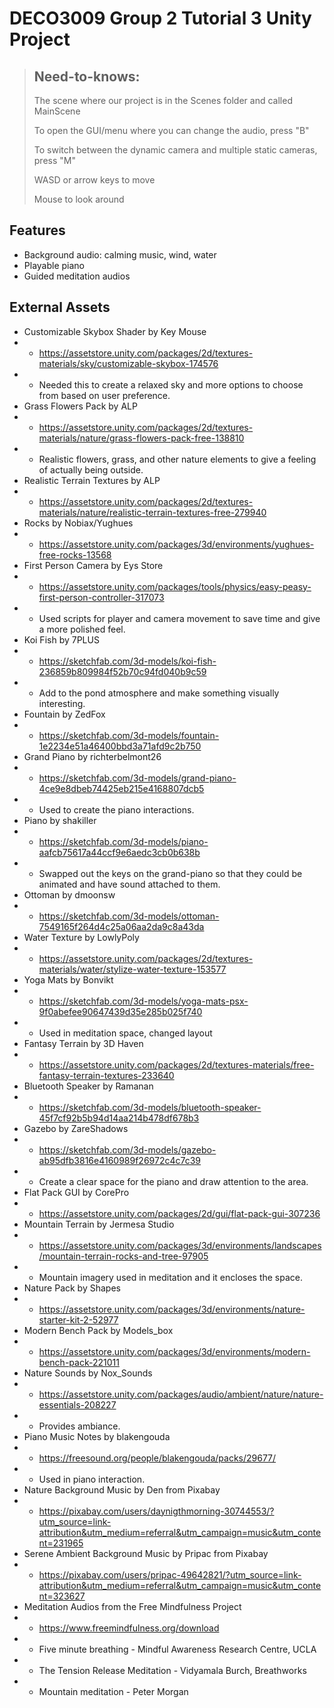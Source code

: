 # DECO3009 Group 2 Tutorial 3 Unity Project


> ## Need-to-knows: 
> The scene where our project is in the Scenes folder and called MainScene
>
> To open the GUI/menu where you can change the audio, press "B"
>
> To switch between the dynamic camera and multiple static cameras, press "M" 
>
> WASD or arrow keys to move
>
> Mouse to look around

## Features
- Background audio: calming music, wind, water
- Playable piano
- Guided meditation audios

## External Assets
- Customizable Skybox Shader by Key Mouse
- - https://assetstore.unity.com/packages/2d/textures-materials/sky/customizable-skybox-174576
- - Needed this to create a relaxed sky and more options to choose from based on user preference.
- Grass Flowers Pack by ALP
- - https://assetstore.unity.com/packages/2d/textures-materials/nature/grass-flowers-pack-free-138810
- - Realistic flowers, grass, and other nature elements to give a feeling of actually being outside.
- Realistic Terrain Textures by ALP
- - https://assetstore.unity.com/packages/2d/textures-materials/nature/realistic-terrain-textures-free-279940
- Rocks by Nobiax/Yughues
- - https://assetstore.unity.com/packages/3d/environments/yughues-free-rocks-13568
- First Person Camera by Eys Store
- - https://assetstore.unity.com/packages/tools/physics/easy-peasy-first-person-controller-317073
- - Used scripts for player and camera movement to save time and give a more polished feel. 
- Koi Fish by 7PLUS
- - https://sketchfab.com/3d-models/koi-fish-236859b809984f52b70c94fd040b9c59
- - Add to the pond atmosphere and make something visually interesting.
- Fountain by ZedFox
- - https://sketchfab.com/3d-models/fountain-1e2234e51a46400bbd3a71afd9c2b750
- Grand Piano by richterbelmont26
- - https://sketchfab.com/3d-models/grand-piano-4ce9e8dbeb74425eb215e4168807dcb5
- - Used to create the piano interactions.
- Piano by shakiller
- - https://sketchfab.com/3d-models/piano-aafcb75617a44ccf9e6aedc3cb0b638b
- - Swapped out the keys on the grand-piano so that they could be animated and have sound attached to them.
- Ottoman by dmoonsw
- - https://sketchfab.com/3d-models/ottoman-7549165f264d4c25a06aa2da9c8a43da
- Water Texture by LowlyPoly
- - https://assetstore.unity.com/packages/2d/textures-materials/water/stylize-water-texture-153577
- Yoga Mats by Bonvikt
- - https://sketchfab.com/3d-models/yoga-mats-psx-9f0abefee90647439d35e285b025f740
- - Used in meditation space, changed layout 
- Fantasy Terrain by 3D Haven
- - https://assetstore.unity.com/packages/2d/textures-materials/free-fantasy-terrain-textures-233640
- Bluetooth Speaker by Ramanan
- - https://sketchfab.com/3d-models/bluetooth-speaker-45f7cf92b5b94d14aa214b478df678b3
- Gazebo by ZareShadows
- - https://sketchfab.com/3d-models/gazebo-ab95dfb3816e4160989f26972c4c7c39
- - Create a clear space for the piano and draw attention to the area.
- Flat Pack GUI by CorePro
- - https://assetstore.unity.com/packages/2d/gui/flat-pack-gui-307236
- Mountain Terrain by Jermesa Studio
- - https://assetstore.unity.com/packages/3d/environments/landscapes/mountain-terrain-rocks-and-tree-97905
- - Mountain imagery used in meditation and it encloses the space.
- Nature Pack by Shapes
- - https://assetstore.unity.com/packages/3d/environments/nature-starter-kit-2-52977
- Modern Bench Pack by Models_box
- - https://assetstore.unity.com/packages/3d/environments/modern-bench-pack-221011
- Nature Sounds by Nox_Sounds
- - https://assetstore.unity.com/packages/audio/ambient/nature/nature-essentials-208227
- - Provides ambiance.
- Piano Music Notes by blakengouda
- - https://freesound.org/people/blakengouda/packs/29677/
- - Used in piano interaction.
- Nature Background Music by Den from Pixabay
- - https://pixabay.com/users/daynigthmorning-30744553/?utm_source=link-attribution&utm_medium=referral&utm_campaign=music&utm_content=231965
- Serene Ambient Background Music by Pripac from Pixabay
- - https://pixabay.com/users/pripac-49642821/?utm_source=link-attribution&utm_medium=referral&utm_campaign=music&utm_content=323627
- Meditation Audios from the Free Mindfulness Project 
- - https://www.freemindfulness.org/download
- - Five minute breathing - Mindful Awareness Research Centre, UCLA
- - The Tension Release Meditation - Vidyamala Burch, Breathworks
- - Mountain meditation - Peter Morgan


